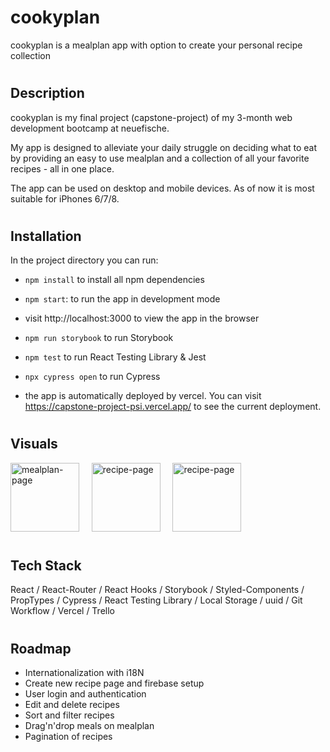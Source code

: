 # cookyplan

cookyplan is a mealplan app with option to create your personal recipe collection

#

## Description

cookyplan is my final project (capstone-project) of my 3-month web development bootcamp at neuefische. 

My app is designed to alleviate your daily struggle on deciding what to eat by providing an easy to use mealplan and a collection of all your favorite recipes - all in one place.

The app can be used on desktop and mobile devices. As of now it is most suitable for iPhones 6/7/8.

#

## Installation

In the project directory you can run:
  
- `npm install` to install all npm dependencies

- `npm start`: to run the app in development mode
  
- visit http://localhost:3000 to view the app in the browser
  
- `npm run storybook` to run Storybook

- `npm test` to run React Testing Library & Jest

- `npx cypress open` to run Cypress

- the app is automatically deployed by vercel. You can visit https://capstone-project-psi.vercel.app/ to see the current deployment.

#

## Visuals

<img width="110" alt="mealplan-page" src="https://user-images.githubusercontent.com/37314329/91606994-74e69200-e973-11ea-9f27-0d3012a73071.png">
&nbsp; &nbsp;
<img width="110" alt="recipe-page" src="https://user-images.githubusercontent.com/37314329/91607055-8af45280-e973-11ea-802f-24cf6b50e1ae.png">
&nbsp; &nbsp;

<img width="110" alt="recipe-page" src="https://user-images.githubusercontent.com/37314329/91607131-ac553e80-e973-11ea-9db4-d5e4e2738612.png">

#

## Tech Stack

React / React-Router / React Hooks / Storybook / Styled-Components / PropTypes / Cypress / React Testing Library / Local Storage / uuid / Git Workflow / Vercel / Trello

#

## Roadmap

- Internationalization with i18N
- Create new recipe page and firebase setup
- User login and authentication
- Edit and delete recipes
- Sort and filter recipes
- Drag'n'drop meals on mealplan
- Pagination of recipes





